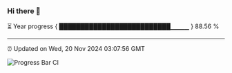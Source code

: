 ### Hi there 👋

⏳ Year progress { ██████████████████████████▁▁▁▁ } 88.56 %

---

⏰ Updated on Wed, 20 Nov 2024 03:07:56 GMT

![Progress Bar CI](https://github.com/IshwaranRudhara/GIT-ACTION/workflows/Progress%20Bar%20CI/badge.svg)
